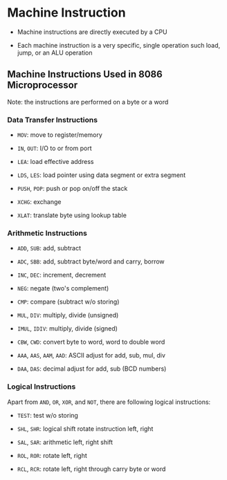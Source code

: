# Machine Instruction

- Machine instructions are directly executed by a CPU

- Each machine instruction is a very specific, single operation such load, jump,
or an ALU operation

## Machine Instructions Used in 8086 Microprocessor

Note: the instructions are performed on a byte or a word

### Data Transfer Instructions

- `MOV`: move to register/memory

- `IN`, `OUT`: I/O to or from port

- `LEA`: load effective address

- `LDS`, `LES`: load pointer using data segment or extra segment

- `PUSH`, `POP`: push or pop on/off the stack

- `XCHG`: exchange

- `XLAT`: translate byte using lookup table

### Arithmetic Instructions

- `ADD`, `SUB`: add, subtract

- `ADC`, `SBB`: add, subtract byte/word and carry, borrow

- `INC`, `DEC`: increment, decrement

- `NEG`: negate (two's complement)

- `CMP`: compare (subtract w/o storing)

- `MUL`, `DIV`: multiply, divide (unsigned)

- `IMUL`, `IDIV`: multiply, divide (signed)

- `CBW`, `CWD`: convert byte to word, word to double word

- `AAA`, `AAS`, `AAM`, `AAD`: ASCII adjust for add, sub, mul, div

- `DAA`, `DAS`: decimal adjust for add, sub (BCD numbers)

### Logical Instructions

Apart from `AND`, `OR`, `XOR`, and `NOT`, there are following logical instructions:

- `TEST`: test w/o storing

- `SHL`, `SHR`: logical shift rotate instruction left, right

- `SAL`, `SAR`: arithmetic left, right shift

- `ROL`, `ROR`: rotate left, right

- `RCL`, `RCR`: rotate left, right through carry byte or word
